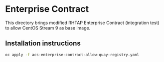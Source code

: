 # Enterprise Contract

This directory brings modified RHTAP Enterprise Contract (integration test) to allow CentOS Stream 9 as base image.

## Installation instructions

```bash
oc apply -f acs-enterprise-contract-allow-quay-registry.yaml
```

